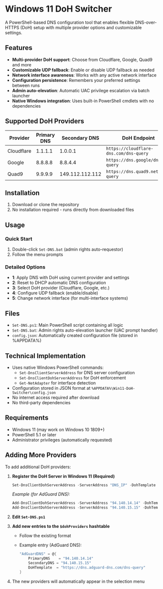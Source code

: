 # Windows 11 DoH Switcher

A PowerShell-based DNS configuration tool that enables flexible DNS-over-HTTPS (DoH) setup with multiple provider options and customizable settings.

## Features

- **Multi-provider DoH support**: Choose from Cloudflare, Google, Quad9 and more
- **Customizable UDP fallback**: Enable or disable UDP fallback as needed
- **Network interface awareness**: Works with any active network interface
- **Configuration persistence**: Remembers your preferred settings between runs
- **Admin auto-elevation**: Automatic UAC privilege escalation via batch launcher
- **Native Windows integration**: Uses built-in PowerShell cmdlets with no dependencies

## Supported DoH Providers

| Provider  | Primary DNS | Secondary DNS | DoH Endpoint |
|-----------|------------|--------------|--------------|
| Cloudflare | 1.1.1.1 | 1.0.0.1 | `https://cloudflare-dns.com/dns-query` |
| Google | 8.8.8.8 | 8.8.4.4 | `https://dns.google/dns-query` |
| Quad9 | 9.9.9.9 | 149.112.112.112 | `https://dns.quad9.net/dns-query` |

## Installation

1. Download or clone the repository
2. No installation required - runs directly from downloaded files

## Usage

### Quick Start
1. Double-click `Set-DNS.bat` (admin rights auto-requestor)
2. Follow the menu prompts

### Detailed Options
- **1**: Apply DNS with DoH using current provider and settings
- **2**: Reset to DHCP automatic DNS configuration
- **3**: Select DoH provider (Cloudflare, Google, etc.)
- **4**: Configure UDP fallback (enable/disable)
- **5**: Change network interface (for multi-interface systems)

## Files

- `Set-DNS.ps1`: Main PowerShell script containing all logic
- `Set-DNS.bat`: Admin rights auto-elevation launcher (UAC prompt handler)
- `config.json`: Automatically created configuration file (stored in %APPDATA%)

## Technical Implementation

- Uses native Windows PowerShell commands:
  - `Set-DnsClientServerAddress` for DNS server configuration
  - `Set-DnsClientDohServerAddress` for DoH enforcement
  - `Get-NetAdapter` for interface detection
- Configuration stored in JSON format at `%APPDATA%\Win11-DoH-Switcher\config.json`
- No internet access required after download
- No third-party dependencies

## Requirements

- Windows 11 (may work on Windows 10 1809+)
- PowerShell 5.1 or later
- Administrator privileges (automatically requested)

## Adding More Providers

To add additional DoH providers:

1. **Register the DoH Server in Windows 11 (Required)**

   ```powershell
   Set-DnsClientDohServerAddress -ServerAddress "DNS_IP" -DohTemplate "DoH_URL" -AllowFallbackToUdp $true -AutoUpgrade $true
   ```

   *Example (for AdGuard DNS):*

   ```powershell
   Add-DnsClientDohServerAddress -ServerAddress "94.140.14.14" -DohTemplate "https://dns.adguard-dns.com/dns-query" -AllowFallbackToUdp $true -AutoUpgrade $true
   Add-DnsClientDohServerAddress -ServerAddress "94.140.15.15" -DohTemplate "https://dns.adguard-dns.com/dns-query" -AllowFallbackToUdp $true -AutoUpgrade $true
   ```
2. **Edit `Set-DNS.ps1`**

3. **Add new entries to the `$dohProviders` hashtable**
   - Follow the existing format
   - Example entry (AdGuard DNS):

     ```powershell
     "AdGuardDNS" = @{
         PrimaryDNS    = "94.140.14.14"
         SecondaryDNS = "94.140.15.15"
         DoHTemplate  = "https://dns.adguard-dns.com/dns-query"
     }
     ```

4. The new providers will automatically appear in the selection menu
